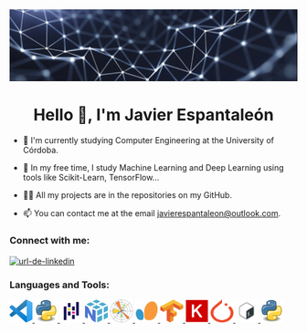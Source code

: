 <img src="icons/banner.jpg" alt="Descripción de la imagen">





<h1 align="center">Hello 👋, I'm Javier Espantaleón</h1>

- 🔭 I'm currently studying Computer Engineering at the University of Córdoba.

- 🌱 In my free time, I study Machine Learning and Deep Learning using tools like Scikit-Learn, TensorFlow...

- 👨‍💻 All my projects are in the repositories on my GitHub.

- 📫 You can contact me at the email javierespantaleon@outlook.com.
<h3 align="left">Connect with me:</h3>
<p align="left">
<a href="https://www.linkedin.com/in/franciscojavierespantale%C3%B3np%C3%A9rez/" target="blank"><img align="center" src="https://raw.githubusercontent.com/rahuldkjain/github-profile-readme-generator/master/src/images/icons/Social/linked-in-alt.svg" alt="url-de-linkedin" height="30" width="40" /></a>
</p>


<h3 align="left">Languages and Tools:</h3>


<p align="left"> <a href="https://code.visualstudio.com/" target="_blank" rel="noreferrer"> <img src="icons/Visual_studio_code.png" alt="angular" width="40" height="40"/> 
</a> <a href="https://www.python.org/" target="_blank" rel="noreferrer"> <img src="icons/Python.png" width="40" height="40"/> 
</a> <a href="https://pandas.pydata.org/"> <img src="icons/Pandas.png" alt="express" width="40" height="40"/> 
</a> <a href="https://numpy.org/"> <img src="icons/Numpy.png" alt="express" width="40" height="40"/>
</a> <a href="https://matplotlib.org/"> <img src="icons/Matplotlib.png" alt="express" width="40" height="40"/>
</a> <a href="https://scikit-learn.org/stable/"> <img src="icons/scikit.png" alt="express" width="40" height="40"/>
</a> <a href="https://www.tensorflow.org/?hl=es-419"> <img src="icons/Tensorflow.png" alt="express" width="40" height="40"/>
</a> <a href="https://keras.io/"> <img src="icons/Keras.png" alt="express" width="40" height="40"/>
</a> <a href="https://pytorch.org/"> <img src="icons/PyTorch.png" alt="express" width="40" height="40"/>
</a> <a href="https://www.gnu.org/software/bash/"> <img src="icons/bash-icon.png" alt="express" width="40" height="40"/>
</a> <a href="https://www.python.org/"> <img src="icons/Python.png" width="40" height="40"/> 
 
 

 


 
 

























<!---
javier-esp/javier-esp is a ✨ special ✨ repository because its `README.md` (this file) appears on your GitHub profile.
You can click the Preview link to take a look at your changes.
--->

